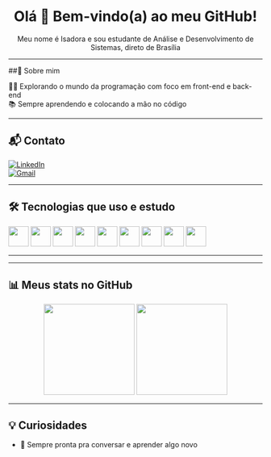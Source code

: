 <h1 align="center">Olá 👋 Bem-vindo(a) ao meu GitHub!</h1>

<p align="center">Meu nome é Isadora e sou estudante de Análise e Desenvolvimento de Sistemas, direto de Brasília 

---

##🧠 Sobre mim

 
👨‍💻 Explorando o mundo da programação com foco em front-end e back-end  
📚 Sempre aprendendo e colocando a mão no código  


---

## 📬 Contato

[![LinkedIn](https://img.shields.io/badge/-LinkedIn-0077B5?style=flat-square&logo=linkedin&logoColor=white)](www.linkedin.com/in/isadora-castro-feitosa-596824321)  
[![Gmail](https://img.shields.io/badge/-Gmail-D14836?style=flat-square&logo=gmail&logoColor=white)](mailto:isadoracastrofeitosa@gmail.com)

---

## 🛠️ Tecnologias que uso e estudo

<p align="left">
  <img src="https://cdn.jsdelivr.net/gh/devicons/devicon/icons/html5/html5-original.svg" height="40"/>
  <img src="https://cdn.jsdelivr.net/gh/devicons/devicon/icons/css3/css3-original.svg" height="40"/>
  <img src="https://cdn.jsdelivr.net/gh/devicons/devicon/icons/javascript/javascript-original.svg" height="40"/>
  <img src="https://cdn.jsdelivr.net/gh/devicons/devicon/icons/react/react-original.svg" height="40"/>
  <img src="https://cdn.jsdelivr.net/gh/devicons/devicon/icons/python/python-original.svg" height="40"/>
  <img src="https://cdn.jsdelivr.net/gh/devicons/devicon/icons/php/php-original.svg" height="40"/>
  <img src="https://cdn.jsdelivr.net/gh/devicons/devicon/icons/java/java-original.svg" height="40"/>
  <img src="https://cdn.jsdelivr.net/gh/devicons/devicon/icons/git/git-original.svg" height="40"/>
  <img src="https://cdn.jsdelivr.net/gh/devicons/devicon/icons/vscode/vscode-original.svg" height="40"/>
 
</p>

---
---
## 📊 Meus stats no GitHub

<p align="center">
  <img height="180em" src="https://github-readme-stats.vercel.app/api?username=SEUUSUARIO&show_icons=true&theme=dracula&include_all_commits=true&count_private=true"/>
  <img height="180em" src="https://github-readme-stats.vercel.app/api/top-langs/?username=SEUUSUARIO&layout=compact&langs_count=7&theme=dracula"/>
</p>

---

## 💡 Curiosidades


- 💬 Sempre pronta pra conversar e aprender algo novo  



